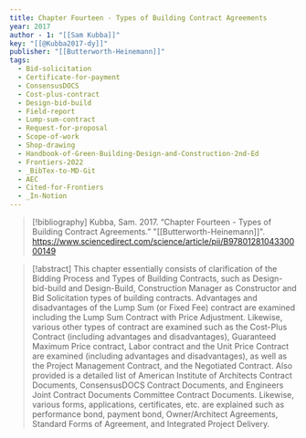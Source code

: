 ```yaml
---
title: Chapter Fourteen - Types of Building Contract Agreements
year: 2017
author - 1: "[[Sam Kubba]]"
key: "[[@Kubba2017-dy]]"
publisher: "[[Butterworth-Heinemann]]"
tags:
  - Bid-solicitation
  - Certificate-for-payment
  - ConsensusDOCS
  - Cost-plus-contract
  - Design-bid-build
  - Field-report
  - Lump-sum-contract
  - Request-for-proposal
  - Scope-of-work
  - Shop-drawing
  - Handbook-of-Green-Building-Design-and-Construction-2nd-Ed
  - Frontiers-2022
  - _BibTex-to-MD-Git
  - AEC
  - Cited-for-Frontiers
  - _In-Notion
---
```


> [!bibliography]
> Kubba, Sam. 2017. “Chapter Fourteen - Types of Building Contract Agreements.” "[[Butterworth-Heinemann]]". https://www.sciencedirect.com/science/article/pii/B9780128104330000149

> [!abstract]
> This chapter essentially consists of clarification of the Bidding Process and Types of Building Contracts, such as Design-bid-build and Design-Build, Construction Manager as Constructor and Bid Solicitation types of building contracts. Advantages and disadvantages of the Lump Sum (or Fixed Fee) contract are examined including the Lump Sum Contract with Price Adjustment. Likewise, various other types of contract are examined such as the Cost-Plus Contract (including advantages and disadvantages), Guaranteed Maximum Price contract, Labor contract and the Unit Price Contract are examined (including advantages and disadvantages), as well as the Project Management Contract, and the Negotiated Contract. Also provided is a detailed list of American Institute of Architects Contract Documents, ConsensusDOCS Contract Documents, and Engineers Joint Contract Documents Committee Contract Documents. Likewise, various forms, applications, certificates, etc. are explained such as performance bond, payment bond, Owner/Architect Agreements, Standard Forms of Agreement, and Integrated Project Delivery.